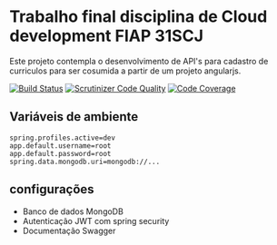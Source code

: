 # Trabalho final disciplina de Cloud development FIAP 31SCJ

Este projeto contempla o desenvolvimento de API's para cadastro de curriculos para ser cosumida a partir de um projeto angularjs.

[![Build Status](https://travis-ci.com/adrianolaselva/mba-fiap-trabalho-cloud-rh-api.svg?branch=master)](https://travis-ci.com/adrianolaselva/mba-fiap-trabalho-cloud-rh-api)
[![Scrutinizer Code Quality](https://scrutinizer-ci.com/g/adrianolaselva/mba-fiap-trabalho-cloud-rh-api/badges/quality-score.png?b=master)](https://scrutinizer-ci.com/g/adrianolaselva/mba-fiap-trabalho-cloud-rh-api/?branch=master)
[![Code Coverage](https://scrutinizer-ci.com/g/adrianolaselva/mba-fiap-trabalho-cloud-rh-api/badges/coverage.png?b=master)](https://scrutinizer-ci.com/g/adrianolaselva/mba-fiap-trabalho-cloud-rh-api/?branch=master)

## Variáveis de ambiente

    spring.profiles.active=dev
    app.default.username=root
    app.default.password=root
    spring.data.mongodb.uri=mongodb://...


## configurações

- Banco de dados MongoDB
- Autenticação JWT com spring security
- Documentação Swagger


